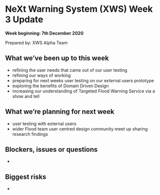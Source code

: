 # NeXt Warning System (XWS) Week 3 Update
**Week beginning: 7th December 2020** 

Prepared by: XWS Alpha Team

## What we’ve been up to this week

* refining the user needs that came out of our user testing 
* refining our ways of working
* preparing for next weeks user testing on our external users prototype
* exploring the benefits of Domain Driven Design
* increasing our understanding of Targeted Flood Warning Service via a show and tell

## What we’re planning for next week

* user testing with external users
* wider Flood team user centred design community meet up sharing research findings

## Blockers, issues or questions

* 

## Biggest risks

* 
